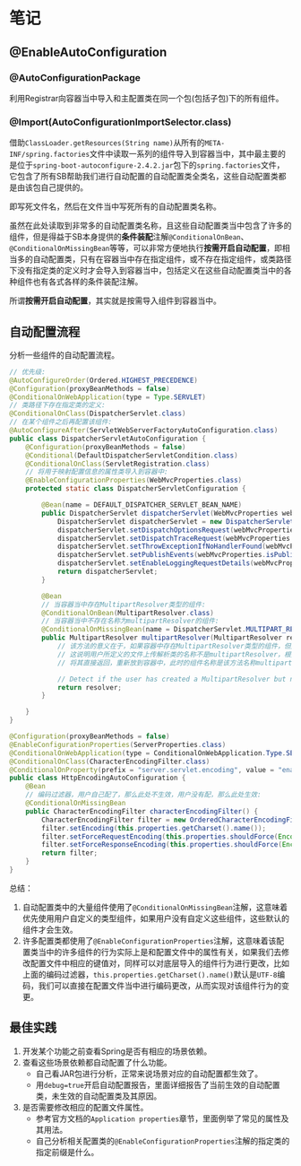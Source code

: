 # 笔记

## @EnableAutoConfiguration

### @AutoConfigurationPackage

利用Registrar向容器当中导入和主配置类在同一个包(包括子包)下的所有组件。

### @Import(AutoConfigurationImportSelector.class)

借助`ClassLoader.getResources(String name)`从所有的`META-INF/spring.factories`文件中读取一系列的组件导入到容器当中，其中最主要的是位于`spring-boot-autoconfigure-2.4.2.jar`包下的`spring.factories`文件，它包含了所有SB帮助我们进行自动配置的自动配置类全类名，这些自动配置类都是由该包自己提供的。

即写死文件名，然后在文件当中写死所有的自动配置类名称。

虽然在此处读取到非常多的自动配置类名称，且这些自动配置类当中包含了许多的组件，但是得益于SB本身提供的**条件装配**注解`@ConditionalOnBean`、`@ConditionalOnMissingBean`等等，可以非常方便地执行**按需开启自动配置**，即相当多的自动配置类，只有在容器当中存在指定组件，或不存在指定组件，或类路径下没有指定类的定义时才会导入到容器当中，包括定义在这些自动配置类当中的各种组件也有各式各样的条件装配注解。

所谓**按需开启自动配置**，其实就是按需导入组件到容器当中。

## 自动配置流程

分析一些组件的自动配置流程。

```java
// 优先级:
@AutoConfigureOrder(Ordered.HIGHEST_PRECEDENCE)
@Configuration(proxyBeanMethods = false)
@ConditionalOnWebApplication(type = Type.SERVLET)
// 类路径下存在指定类的定义:
@ConditionalOnClass(DispatcherServlet.class)
// 在某个组件之后再配置该组件:
@AutoConfigureAfter(ServletWebServerFactoryAutoConfiguration.class)
public class DispatcherServletAutoConfiguration {
    @Configuration(proxyBeanMethods = false)
    @Conditional(DefaultDispatcherServletCondition.class)
    @ConditionalOnClass(ServletRegistration.class)
    // 将用于映射配置信息的属性类导入到容器中:
    @EnableConfigurationProperties(WebMvcProperties.class)
    protected static class DispatcherServletConfiguration {

        @Bean(name = DEFAULT_DISPATCHER_SERVLET_BEAN_NAME)
        public DispatcherServlet dispatcherServlet(WebMvcProperties webMvcProperties) {
            DispatcherServlet dispatcherServlet = new DispatcherServlet();
            dispatcherServlet.setDispatchOptionsRequest(webMvcProperties.isDispatchOptionsRequest());
            dispatcherServlet.setDispatchTraceRequest(webMvcProperties.isDispatchTraceRequest());
            dispatcherServlet.setThrowExceptionIfNoHandlerFound(webMvcProperties.isThrowExceptionIfNoHandlerFound());
            dispatcherServlet.setPublishEvents(webMvcProperties.isPublishRequestHandledEvents());
            dispatcherServlet.setEnableLoggingRequestDetails(webMvcProperties.isLogRequestDetails());
            return dispatcherServlet;
        }

        @Bean
        // 当容器当中存在MultipartResolver类型的组件:
        @ConditionalOnBean(MultipartResolver.class)
        // 当容器当中不存在名称为multipartResolver的组件:
        @ConditionalOnMissingBean(name = DispatcherServlet.MULTIPART_RESOLVER_BEAN_NAME)
        public MultipartResolver multipartResolver(MultipartResolver resolver) {
            // 该方法的意义在于，如果容器中存在MultipartResolver类型的组件，但是又不存在multipartResolver名称的组件，
            // 这说明用户所定义的文件上传解析类的名称不是multipartResolver，根据@Bean方法入参类型，从容器当中获取到MultipartResolver类型组件，
            // 将其直接返回，重新放到容器中，此时的组件名称是该方法名称multipartResolver。

            // Detect if the user has created a MultipartResolver but named it incorrectly
            return resolver;
        }

    }
}
```

```java
@Configuration(proxyBeanMethods = false)
@EnableConfigurationProperties(ServerProperties.class)
@ConditionalOnWebApplication(type = ConditionalOnWebApplication.Type.SERVLET)
@ConditionalOnClass(CharacterEncodingFilter.class)
@ConditionalOnProperty(prefix = "server.servlet.encoding", value = "enabled", matchIfMissing = true)
public class HttpEncodingAutoConfiguration {
    @Bean
    // 编码过滤器，用户自己配了，那么此处不生效，用户没有配，那么此处生效:
    @ConditionalOnMissingBean
    public CharacterEncodingFilter characterEncodingFilter() {
        CharacterEncodingFilter filter = new OrderedCharacterEncodingFilter();
        filter.setEncoding(this.properties.getCharset().name());
        filter.setForceRequestEncoding(this.properties.shouldForce(Encoding.Type.REQUEST));
        filter.setForceResponseEncoding(this.properties.shouldForce(Encoding.Type.RESPONSE));
        return filter;
    }
}
```

总结：

1. 自动配置类中的大量组件使用了`@ConditionalOnMissingBean`注解，这意味着优先使用用户自定义的类型组件，如果用户没有自定义这些组件，这些默认的组件才会生效。
2. 许多配置类都使用了`@EnableConfigurationProperties`注解，这意味着该配置类当中的许多组件的行为实际上是和配置文件中的属性有关，如果我们去修改配置文件中相应的键值对，同样可以对底层导入的组件行为进行更改，比如上面的编码过滤器，`this.properties.getCharset().name()`默认是`UTF-8`编码，我们可以直接在配置文件当中进行编码更改，从而实现对该组件行为的变更。

## 最佳实践

1. 开发某个功能之前查看Spring是否有相应的场景依赖。
2. 查看这些场景依赖都自动配置了什么功能。
    - 自己看JAR包进行分析，正常来说场景对应的自动配置都生效了。
    - 用`debug=true`开启自动配置报告，里面详细报告了当前生效的自动配置类，未生效的自动配置类及其原因。
3. 是否需要修改相应的配置文件属性。
    - 参考官方文档的`Application properties`章节，里面例举了常见的属性及其用法。
    - 自己分析相关配置类的`@EnableConfigurationProperties`注解的指定类的指定前缀是什么。
